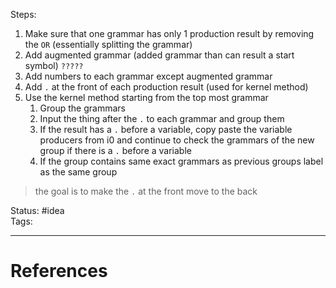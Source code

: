 Steps:
1. Make sure that one grammar has only 1 production result by removing the `OR` (essentially splitting the grammar)
2. Add augmented grammar (added grammar than can result a start symbol) `?????`
3. Add numbers to each grammar except augmented grammar
4. Add `.` at the front of each production result (used for kernel method)
5. Use the kernel method starting from the top most grammar
	1. Group the grammars
	2. Input the thing after the `.` to each grammar and group them
	3. If the result has a `.` before a variable, copy paste the variable producers from i0 and continue to check the grammars of the new group if there is a `.` before a variable
	4. If the group contains same exact grammars as previous groups label as the same group

> the goal is to make the `.`  at the front move to the back 



Status: #idea  
Tags:  

---
# References
